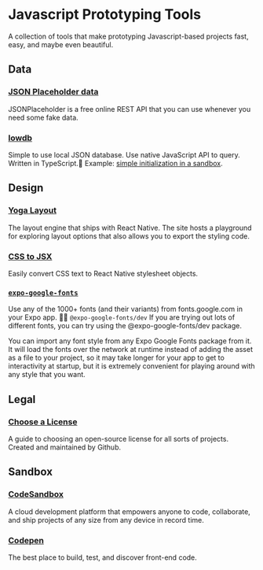 # Javascript Prototyping Tools
A collection of tools that make prototyping Javascript-based projects fast, easy, and maybe even beautiful.

## Data
### [JSON Placeholder data](https://jsonplaceholder.typicode.com/)
JSONPlaceholder is a free online REST API that you can use whenever you need some fake data.

### [lowdb](https://github.com/typicode/lowdb)
Simple to use local JSON database. Use native JavaScript API to query. Written in TypeScript.🦉
Example: [simple initialization in a sandbox](https://codesandbox.io/p/sandbox/lowdb-json-file-database-example-starter-pldy5?file=%2Fsrc%2Findex.js%3A1%2C1). 

## Design
### [Yoga Layout](https://yogalayout.com/)
The layout engine that ships with React Native. The site hosts a playground for exploring layout options that also allows you to export the styling code. 

### [CSS to JSX](https://csstox.surge.sh/)
Easily convert CSS text to React Native stylesheet objects.

### [`expo-google-fonts`](https://github.com/expo/google-fonts)
Use any of the 1000+ fonts (and their variants) from fonts.google.com in your Expo app. 
👩‍💻 `@expo-google-fonts/dev`
If you are trying out lots of different fonts, you can try using the @expo-google-fonts/dev package.

You can import any font style from any Expo Google Fonts package from it. It will load the fonts over the network at runtime instead of adding the asset as a file to your project, so it may take longer for your app to get to interactivity at startup, but it is extremely convenient for playing around with any style that you want.

## Legal
### [Choose a License](https://choosealicense.com/)
A guide to choosing an open-source license for all sorts of projects. Created and maintained by Github.

## Sandbox
### [CodeSandbox](https://codesandbox.io/docs/learn/introduction/overview)
A cloud development platform that empowers anyone to code, collaborate, and ship projects of any size from any device in record time.

### [Codepen](https://codepen.io/)
The best place to build, test, and discover front-end code.
